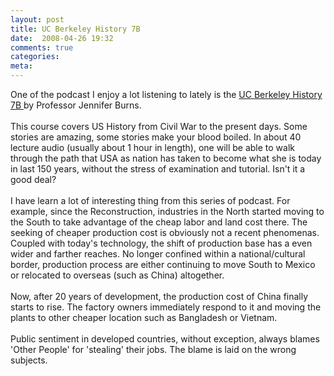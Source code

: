 ```yaml
---
layout: post
title: UC Berkeley History 7B
date:  2008-04-26 19:32
comments: true
categories:
meta: 
---
```

One of the podcast I enjoy a lot listening to lately is the <a href="http://webcast.berkeley.edu/course_details.php?seriesid=1906978276">UC Berkeley History 7B </a>by Professor Jennifer Burns.<br /><br />This course covers US History from Civil War to the present days. Some stories are amazing, some stories make your blood boiled. In about 40 lecture audio (usually about 1 hour in length), one will be able to walk through the path that USA as nation has taken to become what she is today in last 150 years, without the stress of examination and tutorial. Isn't it a good deal?<br /><br />I have learn a lot of interesting thing from this series of podcast. For example, since the Reconstruction, industries in the North started moving to the South to take advantage of the cheap labor and land cost there. The seeking of cheaper production cost is obviously not a recent phenomenas. Coupled with today's technology, the shift of production base has a even wider and farther reaches. No longer confined within a national/cultural border, production process are either continuing to move South to Mexico or relocated to overseas (such as China) altogether.<br /><br />Now, after 20 years of development, the production cost of China finally starts to rise. The factory owners immediately respond to it and moving the plants to other cheaper location such as Bangladesh or Vietnam.<br /><br />Public sentiment in developed countries, without exception, always blames 'Other People' for 'stealing' their jobs. The blame is laid on the wrong subjects.